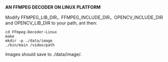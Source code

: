 
**AN FFMPEG DECODER ON LINUX PLATFORM** 

Modify FFMPEG_LIB_DIR，FFMPEG_INCLUDE_DIR，OPENCV_INCLUDE_DIR and OPENCV_LIB_DIR to your path, ant then:

	cd FFmpeg-Decoder-Linux
	make
	mkdir -p ./data/image
	./bin/main /video/path

Images should save to ./data/image/.

